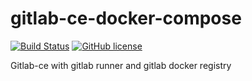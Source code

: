 # gitlab-ce-docker-compose

[![Build Status](https://travis-ci.com/abmruman/gitlab-ce-docker-compose.svg?branch=master)](https://travis-ci.com/abmruman/gitlab-ce-docker-compose)
[![GitHub license](https://img.shields.io/github/license/abmruman/gitlab-ce-docker-compose)](https://github.com/abmruman/gitlab-ce-docker-compose/blob/master/LICENSE)

Gitlab-ce with gitlab runner and gitlab docker registry
